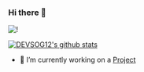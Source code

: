 ### Hi there 👋


![!](https://komarev.com/ghpvc/?username=DEVSOG12&color=brightgreen)

[![DEVSOG12's github stats](https://github-readme-stats.vercel.app/api?username=DEVSOG12)](https://github.com/DEVSOG12)


<!--
**DEVSOG12/DEVSOG12** is a ✨ _special_ ✨ repository because its `README.md` (this file) appears on your GitHub profile.

Here are some ideas to get you started:
-->
- 🔭 I’m currently working on a [Project](https://github.com/orgs/BuildForSDGCohort2/teams/techbuzs)

